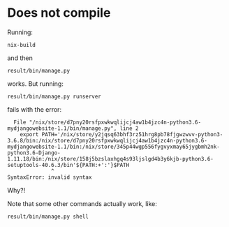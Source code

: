 # Does not compile

Running:

    nix-build

and then

    result/bin/manage.py
    
works. But running:

    result/bin/manage.py runserver
    
fails with the error:

```
  File "/nix/store/d7pny20rsfpxwkwqlijcj4aw1b4jzc4n-python3.6-mydjangowebsite-1.1/bin/manage.py", line 2
    export PATH='/nix/store/y2jqsq63bhf3rz51hrg8pb78fjgwzwvv-python3-3.6.8/bin:/nix/store/d7pny20rsfpxwkwqlijcj4aw1b4jzc4n-python3.6-mydjangowebsite-1.1/bin:/nix/store/345p44wgp556fygvyxmay65jygbmh2nk-python3.6-Django-1.11.18/bin:/nix/store/158j5bzslaxhgq4s93ljslgd4b3y6kjb-python3.6-setuptools-40.6.3/bin'${PATH:+':'}$PATH
              ^
SyntaxError: invalid syntax
```


Why?!


Note that some other commands actually work, like:

    result/bin/manage.py shell


